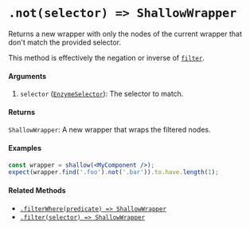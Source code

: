 # `.not(selector) => ShallowWrapper`

Returns a new wrapper with only the nodes of the current wrapper that don't match the provided
selector.

This method is effectively the negation or inverse of [`filter`](filter.md).


#### Arguments

1. `selector` ([`EnzymeSelector`](../selector.md)): The selector to match.



#### Returns

`ShallowWrapper`: A new wrapper that wraps the filtered nodes.



#### Examples

```jsx
const wrapper = shallow(<MyComponent />);
expect(wrapper.find('.foo').not('.bar')).to.have.length(1);
```

#### Related Methods

- [`.filterWhere(predicate) => ShallowWrapper`](filterWhere.md)
- [`.filter(selector) => ShallowWrapper`](filter.md)
